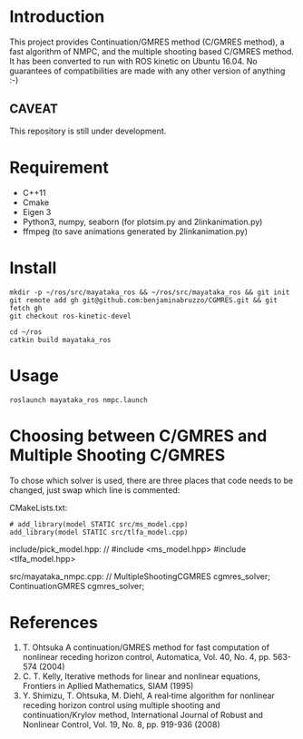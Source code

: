 # Introduction
This project provides Continuation/GMRES method (C/GMRES method), a fast algorithm of NMPC, and the multiple shooting based C/GMRES method.  It has been converted to run with ROS kinetic on Ubuntu 16.04.  No guarantees of compatibilities are made with any other version of anything :-)

## CAVEAT
This repository is still under development.


# Requirement
- C++11
- Cmake
- Eigen 3
- Python3, numpy, seaborn (for plotsim.py and 2linkanimation.py)
- ffmpeg (to save animations generated by 2linkanimation.py)

# Install
	mkdir -p ~/ros/src/mayataka_ros && ~/ros/src/mayataka_ros && git init
	git remote add gh git@github.com:benjaminabruzzo/CGMRES.git && git fetch gh
	git checkout ros-kinetic-devel
	
	cd ~/ros
	catkin build mayataka_ros

# Usage
	roslaunch mayataka_ros nmpc.launch

# Choosing between C/GMRES and Multiple Shooting C/GMRES
To chose which solver is used, there are three places that code needs to be changed, just swap which line is commented:

CMakeLists.txt:

	# add_library(model STATIC src/ms_model.cpp)
	add_library(model STATIC src/tlfa_model.cpp)


include/pick_model.hpp:
	// #include <ms_model.hpp>
	#include <tlfa_model.hpp>

src/mayataka_nmpc.cpp:
	// MultipleShootingCGMRES cgmres_solver;
	ContinuationGMRES cgmres_solver;


# References
1. T. Ohtsuka A continuation/GMRES method for fast computation of nonlinear receding horizon control, Automatica, Vol. 40, No. 4, pp. 563-574 (2004)
2. C. T. Kelly, Iterative methods for linear and nonlinear equations, Frontiers in Apllied Mathematics, SIAM (1995)
3. Y. Shimizu, T. Ohtsuka, M. Diehl, A real‐time algorithm for nonlinear receding horizon control using multiple shooting and continuation/Krylov method, International Journal of Robust and Nonlinear Control, Vol. 19, No. 8, pp. 919-936 (2008)
